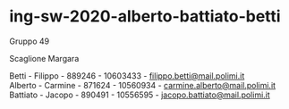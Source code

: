 # ing-sw-2020-alberto-battiato-betti
Gruppo 49

Scaglione Margara

Betti - Filippo - 889246 - 10603433 - filippo.betti@mail.polimi.it  
Alberto - Carmine - 871624 - 10560934 - carmine.alberto@mail.polimi.it  
Battiato - Jacopo - 890491 - 10556595 - jacopo.battiato@mail.polimi.it
